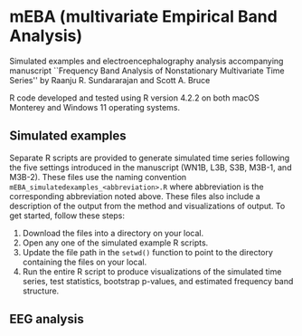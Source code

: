 # mEBA (multivariate Empirical Band Analysis)
Simulated examples and electroencephalography analysis accompanying manuscript ``Frequency Band Analysis of Nonstationary Multivariate Time Series'' by Raanju R. Sundararajan and Scott A. Bruce

R code developed and tested using R version 4.2.2 on both macOS Monterey and Windows 11 operating systems.

## Simulated examples
Separate R scripts are provided to generate simulated time series following the five settings introduced in the manuscript (WN1B, L3B, S3B, M3B-1, and M3B-2).  These files use the naming convention `mEBA_simulatedexamples_<abbreviation>.R` where abbreviation is the corresponding abbreviation noted above.  These files also include a description of the output from the method and visualizations of output.  To get started, follow these steps:
1. Download the files into a directory on your local.
2. Open any one of the simulated example R scripts.
3. Update the file path in the `setwd()` function to point to the directory containing the files on your local.
4. Run the entire R script to produce visualizations of the simulated time series, test statistics, bootstrap p-values, and estimated frequency band structure.

## EEG analysis

